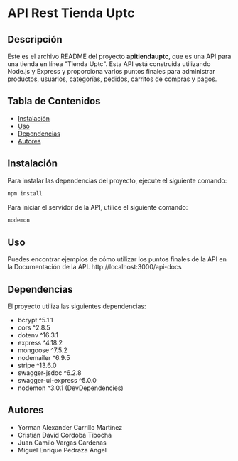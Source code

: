 # API Rest Tienda Uptc

## Descripción

Este es el archivo README del proyecto **apitiendauptc**, que es una API para una tienda en línea "Tienda Uptc". Esta API está construida utilizando Node.js y Express y proporciona varios puntos finales para administrar productos, usuarios, categorías, pedidos, carritos de compras y pagos.

## Tabla de Contenidos

- [Instalación](#instalación)
- [Uso](#uso)
- [Dependencias](#dependencias)
- [Autores](#autores)

## Instalación

Para instalar las dependencias del proyecto, ejecute el siguiente comando:

```bash
npm install
```
Para iniciar el servidor de la API, utilice el siguiente comando:

```bash
nodemon
```

## Uso
Puedes encontrar ejemplos de cómo utilizar los puntos finales de la API en la Documentación de la API. http://localhost:3000/api-docs

## Dependencias

El proyecto utiliza las siguientes dependencias:

- bcrypt ^5.1.1
- cors ^2.8.5
- dotenv ^16.3.1
- express ^4.18.2
- mongoose ^7.5.2
- nodemailer ^6.9.5
- stripe ^13.6.0
- swagger-jsdoc ^6.2.8
- swagger-ui-express ^5.0.0
- nodemon  ^3.0.1 (DevDependencies)


## Autores

* Yorman Alexander Carrillo Martinez
* Cristian David Cordoba Tibocha
* Juan Camilo Vargas Cardenas
* Miguel Enrique Pedraza Angel

